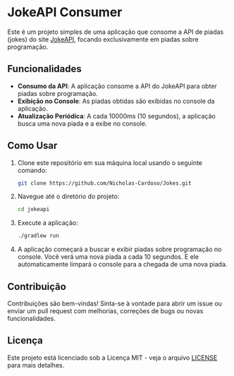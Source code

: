 # JokeAPI Consumer

Este é um projeto simples de uma aplicação que consome a API de piadas (jokes) do site [JokeAPI](https://sv443.net/jokeapi/v2/), focando exclusivamente em piadas sobre programação.

## Funcionalidades

- **Consumo da API**: A aplicação consome a API do JokeAPI para obter piadas sobre programação.
- **Exibição no Console**: As piadas obtidas são exibidas no console da aplicação.
- **Atualização Periódica**: A cada 10000ms (10 segundos), a aplicação busca uma nova piada e a exibe no console.

## Como Usar

1. Clone este repositório em sua máquina local usando o seguinte comando:

    ```bash
    git clone https://github.com/Nicholas-Cardoso/Jokes.git
    ```

2. Navegue até o diretório do projeto:

    ```bash
    cd jokeapi
    ```

3. Execute a aplicação:

    ```bash
    ./gradlew run
    ```

4. A aplicação começará a buscar e exibir piadas sobre programação no console. Você verá uma nova piada a cada 10 segundos. E ele automaticamente limpará o console para a chegada de uma nova piada.

## Contribuição

Contribuições são bem-vindas! Sinta-se à vontade para abrir um issue ou enviar um pull request com melhorias, correções de bugs ou novas funcionalidades.

## Licença

Este projeto está licenciado sob a Licença MIT - veja o arquivo [LICENSE](LICENSE) para mais detalhes.
